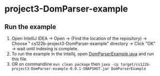 # project3-DomParser-example

## Run the example

1. Open IntelliJ IDEA -> Open -> (Find the location of the repository) -> Choose "
   cs122b-project3-DomParser-example" directory -> Click "OK" -> wait until indexing is complete.
2. To run the example in the Intellij, open [DomParserExample.java](src/main/java/DomParserExample.java) and run this file.
3. OR on commandline
   `mvn clean package` then
   `java -cp target/cs122b-project3-DomParser-example-0.0.1-SNAPSHOT.jar DomParserExample`

